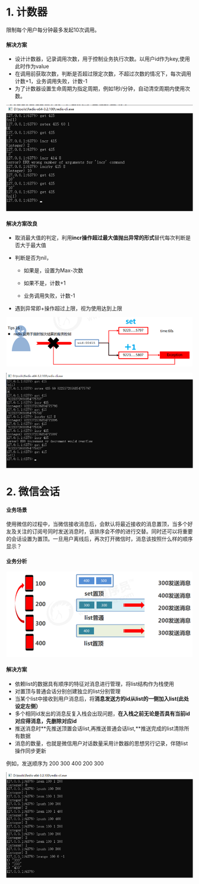 # 1. 计数器

限制每个用户每分钟最多发起10次调用。

#### 解决方案

- 设计计数器，记录调用次数，用于控制业务执行次数。以用户id作为key,使用此时作为value
- 在调用前获取次数，判断是否超过限定次数，不超过次数的情况下，每次调用计数+1，业务调用失败，计数-1
- 为了计数器设置生命周期为指定周期，例如1秒/分钟，自动清空周期内使用次数。

![image-20210316172054833](images/image-20210316172054833.png)

#### 解决方案改良

- 取消最大值的判定，利用**incr操作超过最大值抛出异常的形式**替代每次判断是否大于最大值

- 判断是否为nil，

  - 如果是，设置为Max-次数

  - 如果不是，计数+1

  - 业务调用失败，计数-1 

- 遇到异常即+操作超过上限，视为使用达到上限

![image-20210316172255019](images/image-20210316172255019.png)

![image-20210316172511025](images/image-20210316172511025.png)

# 2. 微信会话

#### 业务场景

使用微信的过程中，当微信接收消息后，会默认将最近接收的消息置顶，当多个好友及关注的订阅号同时发送消息时，该排序会不停的进行交替。同时还可以将重要的会话设置为置顶。一旦用户离线后，再次打开微信时，消息该按照什么样的顺序显示？

#### 业务分析

![image-20210316172632847](images/image-20210316172632847.png)

#### 解决方案

- 依赖list的数据具有顺序的特征对消息进行管理，将list结构作为栈使用
- 对置顶与普通会话分别创建独立的list分别管理
- 当某个list中接收到用户消息后，将**消息发送方的id从list的一侧加入list(此处设定左侧）**
- 多个相同id发出的消息反复入栈会出现问题，**在入栈之前无论是否具有当前id对应得消息，先删除对应id**
- 推送消息时**先推送顶置会话list,再推送普通会话list,**推送完成的list清除所有数据
- 消息的数量，也就是微信用户对话数量采用计数器的思想另行记录，伴随list操作同步更新

例如，发送顺序为 200 300 400 200 300

![image-20210316173000861](images/image-20210316173000861.png)

